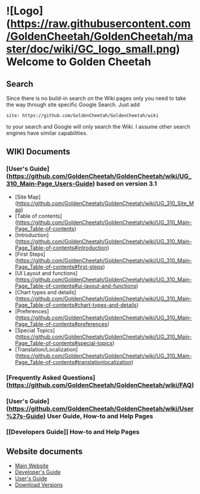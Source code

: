 # ![Logo] (https://raw.githubusercontent.com/GoldenCheetah/GoldenCheetah/master/doc/wiki/GC_logo_small.png) Welcome to Golden Cheetah

## Search

Since there is no build-in search on the Wiki pages only you need to take the way through site specific Google Search. Just add 

`site: https://github.com/GoldenCheetah/GoldenCheetah/wiki` 

to your search and Google will only search the Wiki. I assume other search engines have similar capabilities.
 
## WIKI Documents

### [User's Guide] (https://github.com/GoldenCheetah/GoldenCheetah/wiki/UG_310_Main-Page_Users-Guide) based on version 3.1
  
  * [Site Map] (https://github.com/GoldenCheetah/GoldenCheetah/wiki/UG_310_Site_Map)
  * [Table of contents] (https://github.com/GoldenCheetah/GoldenCheetah/wiki/UG_310_Main-Page_Table-of-contents) 
  * [Introduction] (https://github.com/GoldenCheetah/GoldenCheetah/wiki/UG_310_Main-Page_Table-of-contents#introduction)
  * [First Steps] (https://github.com/GoldenCheetah/GoldenCheetah/wiki/UG_310_Main-Page_Table-of-contents#first-steps)
  * [UI Layout and functions] (https://github.com/GoldenCheetah/GoldenCheetah/wiki/UG_310_Main-Page_Table-of-contents#ui-layout-and-functions)
  * [Chart types and details] (https://github.com/GoldenCheetah/GoldenCheetah/wiki/UG_310_Main-Page_Table-of-contents#chart-types-and-details)
  * [Preferences] (https://github.com/GoldenCheetah/GoldenCheetah/wiki/UG_310_Main-Page_Table-of-contents#preferences)
  * [Special Topics] (https://github.com/GoldenCheetah/GoldenCheetah/wiki/UG_310_Main-Page_Table-of-contents#special-topics)
  * [Translation/Localization] (https://github.com/GoldenCheetah/GoldenCheetah/wiki/UG_310_Main-Page_Table-of-contents#translationlocalization)

### [Frequently Asked Questions] (https://github.com/GoldenCheetah/GoldenCheetah/wiki/FAQ)
### [User's Guide] (https://github.com/GoldenCheetah/GoldenCheetah/wiki/User%27s-Guide) User Guide, How-to and Help Pages
### [[Developers Guide]] How-to and Help Pages

## Website documents
* [Main Website](http://www.goldencheetah.org/)
* [Developer's Guide](http://www.goldencheetah.org/developers-guide.html)
* [User's Guide](http://www.goldencheetah.org/users-guide.html)
* [Download Versions](http://www.goldencheetah.org/download.html)
